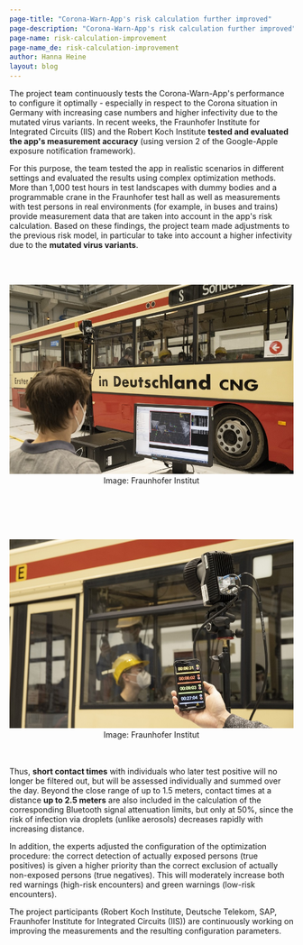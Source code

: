 ```yaml
---
page-title: "Corona-Warn-App's risk calculation further improved"
page-description: "Corona-Warn-App's risk calculation further improved"
page-name: risk-calculation-improvement
page-name_de: risk-calculation-improvement
author: Hanna Heine
layout: blog
---
```



The project team continuously tests the Corona-Warn-App's performance to configure it optimally - especially in respect to the Corona situation in Germany with increasing case numbers and higher infectivity due to the mutated virus variants. In recent weeks, the Fraunhofer Institute for Integrated Circuits (IIS) and the Robert Koch Institute **tested and evaluated the app's measurement accuracy** (using version 2 of the Google-Apple exposure notification framework).

<!-- overview -->
 
For this purpose, the team tested the app in realistic scenarios in different settings and evaluated the results using complex optimization methods. More than 1,000 test hours in test landscapes with dummy bodies and a programmable crane in the Fraunhofer test hall as well as measurements with test persons in real environments (for example, in buses and trains) provide measurement data that are taken into account in the app's risk calculation. Based on these findings, the project team made adjustments to the previous risk model, in particular to take into account a higher infectivity due to the **mutated virus variants**.

<br></br>
<center> <img src="./feldtest-1.jpg" title="Test Setting" style="align: center"></center>
<center>Image: Fraunhofer Institut</center>
<br></br>

<br></br>
<center> <img src="./feldtest-2.jpg" title="Tests" style="align: center"></center>
<center>Image: Fraunhofer Institut</center>
<br></br>

Thus, **short contact times** with individuals who later test positive will no longer be filtered out, but will be assessed individually and summed over the day. Beyond the close range of up to 1.5 meters, contact times at a distance **up to 2.5 meters** are also included in the calculation of the corresponding Bluetooth signal attenuation limits, but only at 50%, since the risk of infection via droplets (unlike aerosols) decreases rapidly with increasing distance. 

In addition, the experts adjusted the configuration of the optimization procedure: the correct detection of actually exposed persons (true positives) is given a higher priority than the correct exclusion of actually non-exposed persons (true negatives). This will moderately increase both red warnings (high-risk encounters) and green warnings (low-risk encounters).

The project participants (Robert Koch Institute, Deutsche Telekom, SAP, Fraunhofer Institute for Integrated Circuits (IIS)) are continuously working on improving the measurements and the resulting configuration parameters.
